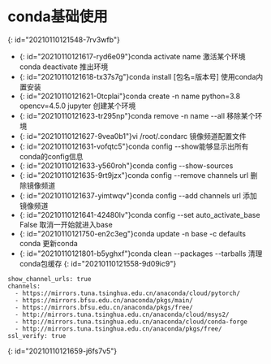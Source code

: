 # conda基础使用
{: id="20210110121548-7rv3wfb"}

* {: id="20210110121617-ryd6e09"}conda activate name 激活某个环境
  conda deactivate 推出环境
* {: id="20210110121618-tx37s7g"}conda install [包名=版本号] 使用conda内置安装
* {: id="20210110121621-0tcplai"}conda create -n name python=3.8 opencv=4.5.0 jupyter 创建某个环境
* {: id="20210110121623-tr295np"}conda remove -n name --all 移除某个环境
* {: id="20210110121627-9vea0b1"}vi /root/.condarc 镜像频道配置文件
* {: id="20210110121631-vofqtc5"}conda config --show能够显示出所有conda的config信息
* {: id="20210110121633-y560roh"}conda config --show-sources
* {: id="20210110121635-9rt9jzx"}conda config --remove channels url  删除镜像频道
* {: id="20210110121637-yimtwqv"}conda config --add channels url  添加镜像频道
* {: id="20210110121641-42480lv"}conda config --set auto_activate_base False 取消一开始就进入base
* {: id="20210110121750-en2c3eg"}conda update -n base -c defaults conda 更新conda
* {: id="20210110121801-b5yghxf"}conda clean --packages --tarballs 清理conda包缓存
{: id="20210110121558-9d09ic9"}

```
show_channel_urls: true
channels:
  - https://mirrors.tuna.tsinghua.edu.cn/anaconda/cloud/pytorch/
  - https://mirrors.bfsu.edu.cn/anaconda/pkgs/main/
  - https://mirrors.bfsu.edu.cn/anaconda/pkgs/free/
  - http://mirrors.tuna.tsinghua.edu.cn/anaconda/cloud/msys2/
  - http://mirrors.tuna.tsinghua.edu.cn/anaconda/cloud/conda-forge
  - http://mirrors.tuna.tsinghua.edu.cn/anaconda/pkgs/free/
ssl_verify: true
```
{: id="20210110121659-j6fs7v5"}
